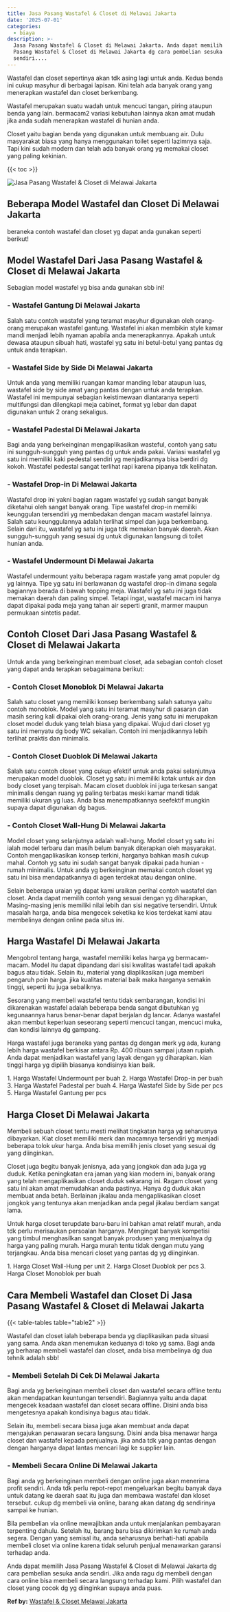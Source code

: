 ```yaml
---
title: Jasa Pasang Wastafel & Closet di Melawai Jakarta
date: '2025-07-01'
categories:
  - biaya
description: >-
  Jasa Pasang Wastafel & Closet di Melawai Jakarta. Anda dapat memilih Jasa
  Pasang Wastafel & Closet di Melawai Jakarta dg cara pembelian sesuka anda
  sendiri....
---
```


Wastafel dan closet sepertinya akan tdk asing lagi untuk anda. Kedua benda ini cukup masyhur di berbagai lapisan. Kini telah ada banyak orang yang menerapkan wastafel dan closet berkembang.

Wastafel merupakan suatu wadah untuk mencuci tangan, piring ataupun benda yang lain. bermacam2 variasi kebutuhan lainnya akan amat mudah jika anda sudah menerapkan wastafel di hunian anda.

Closet yaitu bagian benda yang digunakan untuk membuang air. Dulu masyarakat biasa yang hanya menggunakan toilet seperti lazimnya saja. Tapi kini sudah modern dan telah ada banyak orang yg memakai closet yang paling kekinian.

{{< toc >}}

![Jasa Pasang Wastafel & Closet di Melawai Jakarta](/images/wastafel-closet-murah14.png)

## Beberapa Model Wastafel dan Closet Di Melawai Jakarta

beraneka contoh wastafel dan closet yg dapat anda gunakan seperti berikut!

## Model Wastafel Dari Jasa Pasang Wastafel & Closet di Melawai Jakarta

Sebagian model wastafel yg bisa anda gunakan sbb ini!

### \- Wastafel Gantung Di Melawai Jakarta

Salah satu contoh wastafel yang teramat masyhur digunakan oleh orang-orang merupakan wastafel gantung. Wastafel ini akan membikin style kamar mandi menjadi lebih nyaman apabila anda menerapkannya. Apakah untuk dewasa ataupun sibuah hati, wastafel yg satu ini betul-betul yang pantas dg untuk anda terapkan.

### \- Wastafel Side by Side Di Melawai Jakarta

Untuk anda yang memiliki ruangan kamar manding lebar ataupun luas, wastafel side by side amat yang pantas dengan untuk anda terapkan. Wastafel ini mempunyai sebagian keistimewaan diantaranya seperti multifungsi dan dilengkapi meja cabinet, format yg lebar dan dapat digunakan untuk 2 orang sekaligus.

### \- Wastafel Padestal Di Melawai Jakarta

Bagi anda yang berkeinginan mengaplikasikan wasteful, contoh yang satu ini sungguh-sungguh yang pantas dg untuk anda pakai. Variasi wastafel yg satu ini memiliki kaki pedestal sendiri yg menjadikannya bisa berdiri dg kokoh. Wastafel pedestal sangat terlihat rapi karena pipanya tdk kelihatan.

### \- Wastafel Drop-in Di Melawai Jakarta

Wastafel drop ini yakni bagian ragam wastafel yg sudah sangat banyak diketahui oleh sangat banyak orang. Tipe wastafel drop-in memiliki keunggulan tersendiri yg membedakan dengan macam wastafel lainnya. Salah satu keunggulannya adalah terlihat simpel dan juga berkembang. Selain dari itu, wastafel yg satu ini juga tdk memakan banyak daerah. Akan sungguh-sungguh yang sesuai dg untuk digunakan langsung di toilet hunian anda.

### \- Wastafel Undermount Di Melawai Jakarta

Wastafel undermount yaitu beberapa ragam wastafe yang amat populer dg yg lainnya. Tipe yg satu ini berlawanan dg wastafel drop-in dimana segala bagiannya berada di bawah topping meja. Wastafel yg satu ini juga tidak memakan daerah dan paling simpel. Tetapi ingat, wastafel macam ini hanya dapat dipakai pada meja yang tahan air seperti granit, marmer maupun permukaan sintetis padat.

## Contoh Closet Dari Jasa Pasang Wastafel & Closet di Melawai Jakarta

Untuk anda yang berkeinginan membuat closet, ada sebagian contoh closet yang dapat anda terapkan sebagaimana berikut:

### \- Contoh Closet Monoblok Di Melawai Jakarta

Salah satu closet yang memiliki konsep berkembang salah satunya yaitu contoh monoblok. Model yang satu ini teramat masyhur di pasaran dan masih sering kali dipakai oleh orang-orang. Jenis yang satu ini merupakan closet model duduk yang telah biasa yang dipakai. Wujud dari closet yg satu ini menyatu dg body WC sekalian. Contoh ini menjadikannya lebih terlihat praktis dan minimalis.

### \- Contoh Closet Duoblok Di Melawai Jakarta

Salah satu contoh closet yang cukup efektif untuk anda pakai selanjutnya merupakan model duoblok. Closet yg satu ini memiliki kotak untuk air dan body closet yang terpisah. Macam closet duoblok ini juga terkesan sangat minimalis dengan ruang yg paling terbatas meski kamar mandi tidak memiliki ukuran yg luas. Anda bisa menempatkannya seefektif mungkin supaya dapat digunakan dg bagus.

### \- Contoh Closet Wall-Hung Di Melawai Jakarta

Model closet yang selanjutnya adalah wall-hung. Model closet yg satu ini ialah model terbaru dan masih belum banyak diterapkan oleh masyarakat. Contoh mengaplikasikan konsep terkini, harganya bahkan masih cukup mahal. Contoh yg satu ini sudah sangat banyak dipakai pada hunian - rumah minimalis. Untuk anda yg berkeinginan memakai contoh closet yg satu ini bisa mendapatkannya di agen terdekat atau dengan online.

Selain beberapa uraian yg dapat kami uraikan perihal contoh wastafel dan closet. Anda dapat memilih contoh yang sesuai dengan yg diharapkan, Masing-masing jenis memiliki nilai lebih dan sisi negative tersendiri. Untuk masalah harga, anda bisa mengecek seketika ke kios terdekat kami atau membelinya dengan online pada situs ini.

## Harga Wastafel Di Melawai Jakarta

Mengobrol tentang harga, wastafel memiliki kelas harga yg bermacam-macam. Model itu dapat dipandang dari sisi kwalitas wastafel tadi apakah bagus atau tidak. Selain itu, material yang diaplikasikan juga memberi pengaruh poin harga. jika kualitas material baik maka harganya semakin tinggi, seperti itu juga sebaliknya.

Sesorang yang membeli wastafel tentu tidak sembarangan, kondisi ini dikarenakan wastafel adalah beberapa benda sangat dibutuhkan yg kegunaannya harus benar-benar dapat berjalan dg lancar. Adanya wastafel akan membut keperluan seseorang seperti mencuci tangan, mencuci muka, dan kondisi lainnya dg gampang.

Harga wastafel juga beraneka yang pantas dg dengan merk yg ada, kurang lebih harga wastafel berkisar antara Rp. 400 ribuan sampai jutaan rupiah. Anda dapat menjadikan wastafel yang layak dengan yg diharapkan. kian tinggi harga yg dipilih biasanya kondisinya kian baik.

1\. Harga Wastafel Undermount per buah 2. Harga Wastafel Drop-in per buah 3. Harga Wastafel Padestal per buah 4. Harga Wastafel Side by Side per pcs 5. Harga Wastafel Gantung per pcs

## Harga Closet Di Melawai Jakarta

Membeli sebuah closet tentu mesti melihat tingkatan harga yg seharusnya dibayarkan. Kiat closet memiliki merk dan macamnya tersendiri yg menjadi beberapa tolok ukur harga. Anda bisa memilih jenis closet yang sesuai dg yang diinginkan.

Closet juga begitu banyak jenisnya, ada yang jongkok dan ada juga yg duduk. Ketika peningkatan era jaman yang kian modern ini, banyak orang yang telah mengaplikasikan closet duduk sekarang ini. Ragam closet yang satu ini akan amat memudahkan anda pastinya. Hanya dg duduk akan membuat anda betah. Berlainan jikalau anda mengaplikasikan closet jongkok yang tentunya akan menjadikan anda pegal jikalau berdiam sangat lama.

Untuk harga closet terupdate baru-baru ini bahkan amat relatif murah, anda tdk perlu merisaukan persoalan harganya. Mengingat banyak kompetisi yang timbul menghasilkan sangat banyak produsen yang menjualnya dg harga yang paling murah. Harga murah tentu tidak dengan mutu yang terjangkau. Anda bisa mencari closet yang pantas dg yg diinginkan.

1\. Harga Closet Wall-Hung per unit 2. Harga Closet Duoblok per pcs 3. Harga Closet Monoblok per buah

## Cara Membeli Wastafel dan Closet Di Jasa Pasang Wastafel & Closet di Melawai Jakarta

{{< table-tables table="table2" >}}

Wastafel dan closet ialah beberapa benda yg diaplikasikan pada situasi yang sama. Anda akan menemukan keduanya di toko yg sama. Bagi anda yg berharap membeli wastafel dan closet, anda bisa membelinya dg dua tehnik adalah sbb!

### \- Membeli Setelah Di Cek Di Melawai Jakarta

Bagi anda yg berkeinginan membeli closet dan wastafel secara offline tentu akan mendapatkan keuntungan tersendiri. Bagiannya yaitu anda dapat mengecek keadaan wastafel dan closet secara offline. Disini anda bisa mengetesnya apakah kondisinya bagus atau tidak.

Selain itu, membeli secara biasa juga akan membuat anda dapat mengajukan penawaran secara langsung. Disini anda bisa menawar harga closet dan wastafel kepada penjualnya. jika anda tdk yang pantas dengan dengan harganya dapat lantas mencari lagi ke supplier lain.

### \- Membeli Secara Online Di Melawai Jakarta

Bagi anda yg berkeinginan membeli dengan online juga akan menerima profit sendiri. Anda tdk perlu repot-repot mengeluarkan begitu banyak daya untuk datang ke daerah saat itu juga dan membawa wastafel dan kloset tersebut. cukup dg membeli via online, barang akan datang dg sendirinya sampai ke hunian.

Bila pembelian via online mewajibkan anda untuk menjalankan pembayaran terpenting dahulu. Setelah itu, barang baru bisa dikirimkan ke rumah anda segera. Dengan yang semisal itu, anda seharusnya berhati-hati apabila membeli closet via online karena tidak seluruh penjual menawarkan garansi terhadap anda.

Anda dapat memilih Jasa Pasang Wastafel & Closet di Melawai Jakarta dg cara pembelian sesuka anda sendiri. Jika anda ragu dg membeli dengan cara online bisa membeli secara langsung terhadap kami. Pilih wastafel dan closet yang cocok dg yg diinginkan supaya anda puas.

**Ref by:** [Wastafel & Closet Melawai Jakarta](https://id.wikipedia.org/wiki/Wastafel)
